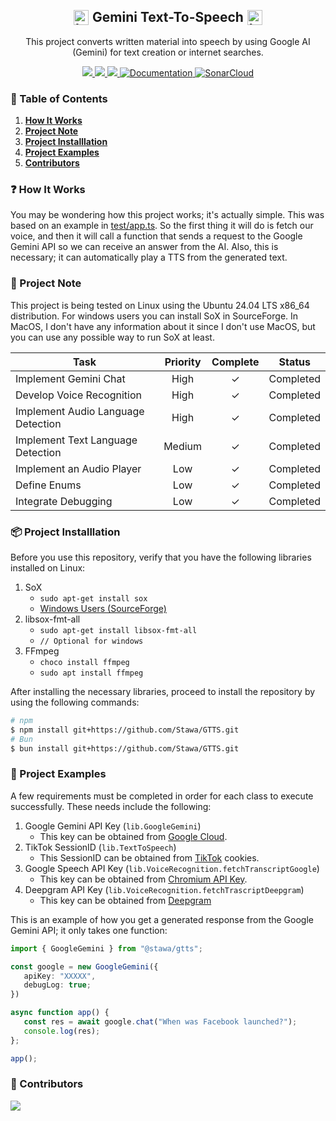 <h2 align="center" style="display: flex; align-items: center; justify-content: center;">
    <img src="https://raw.githubusercontent.com/Stawa/Gemini-Text-To-Speech/86c0daa9de8303ef31b791eb172ce70c651de23c/repo/google_gemini.svg" alt="Icon" width="24" height="24" style="margin-right: 4px;"> <span style="margin-right: 2px; margin-left: 2px;"> Gemini Text-To-Speech </span> 
    <img src="https://raw.githubusercontent.com/Stawa/Gemini-Text-To-Speech/86c0daa9de8303ef31b791eb172ce70c651de23c/repo/google_gemini.svg" alt="Icon" width="24" height="24" style="margin-left: 4px;"> 
</h2>

<p align="center">
    This project converts written material into speech by using Google AI (Gemini) for text creation or internet searches.
</p>

<p align="center">
    <a href="https://gemini.google.com/"><img src=https://img.shields.io/badge/Google%20Gemini-black?style=flat&logo=Google&logoColor=blue>
    </a>
    <a href="https://www.typescriptlang.org/"><img src=https://img.shields.io/badge/Made%20with%20TypeScript-black?style=flat&logo=TypeScript&logoColor=blue>
    </a>
    <a href="https://bun.sh/"><img src=https://img.shields.io/badge/Powered%20by%20Bun-black?style=flat&logo=bun&logoColor=white>
    </a>
    <a href="https://stawa.github.io/GTTS/"><img alt="Documentation" src="https://img.shields.io/website?url=https://stawa.github.io/GTTS/&up_message=Available&up_color=1F51FF&down_color=critical&&down_message=Unavailable&style=flat&logo=github&label=Documentation&labelColor=black">
    <a href="https://sonarcloud.io/project/overview?id=Stawa_Gemini-Text-To-Speech"><img src="https://sonarcloud.io/api/project_badges/measure?project=Stawa_Gemini-Text-To-Speech&metric=reliability_rating" alt="SonarCloud" /></a>
    </a>
</p>

<h3> <span class="emoji">📜</span> Table of Contents </h3>

1. <a href="#--how-it-works-"> <b>How It Works</b> </a>
2. <a href="#--project-note-"> <b>Project Note</b> </a>
3. <a href="#--project-installlation-"> <b>Project Installlation</b> </a>
4. <a href="#--project-examples-"> <b>Project Examples</b> </a>
5. <a href="#--contributors--"> <b>Contributors</b> </a>

<h3> <span class="emoji">❓</span> How It Works </h3>

You may be wondering how this project works; it's actually simple. This was based on an example in [test/app.ts](https://github.com/Stawa/GTTS/blob/main/test/app.ts). So the first thing it will do is fetch our voice, and then it will call a function that sends a request to the Google Gemini API so we can receive an answer from the AI. Also, this is necessary; it can automatically play a TTS from the generated text.

<h3> <span class="emoji">📌</span> Project Note </h3>

<p> This project is being tested on Linux using the Ubuntu 24.04 LTS x86_64 distribution. For windows users you can install SoX in SourceForge. In MacOS, I don't have any information about it since I don't use MacOS, but you can use any possible way to run SoX at least. </p>

| Task                               | Priority | Complete | Status    |
| ---------------------------------- | :------: | :------: | --------- |
| Implement Gemini Chat              |   High   | &check;  | Completed |
| Develop Voice Recognition          |   High   | &check;  | Completed |
| Implement Audio Language Detection |   High   | &check;  | Completed |
| Implement Text Language Detection  |  Medium  | &check;  | Completed |
| Implement an Audio Player          |   Low    | &check;  | Completed |
| Define Enums                       |   Low    | &check;  | Completed |
| Integrate Debugging                |   Low    | &check;  | Completed |

<h3> <span class="emoji">📦</span> Project Installlation </h4>

<p> Before you use this repository, verify that you have the following libraries installed on Linux: </p>

1. SoX
   - `sudo apt-get install sox`
   - [Windows Users (SourceForge)](https://sourceforge.net/projects/sox/)
2. libsox-fmt-all
   - `sudo apt-get install libsox-fmt-all`
   - `// Optional for windows`
3. FFmpeg
   - `choco install ffmpeg`
   - `sudo apt install ffmpeg`

<p> After installing the necessary libraries, proceed to install the repository by using the following commands: </p>

```bash
# npm
$ npm install git+https://github.com/Stawa/GTTS.git
# Bun
$ bun install git+https://github.com/Stawa/GTTS.git
```

<h3> <span class="emoji">📄</span> Project Examples </h4>

<p> A few requirements must be completed in order for each class to execute successfully. These needs include the following: </p>

1. Google Gemini API Key (`lib.GoogleGemini`)
   - This key can be obtained from [Google Cloud](https://console.cloud.google.com/apis/library/generativelanguage.googleapis.com).
2. TikTok SessionID (`lib.TextToSpeech`)
   - This SessionID can be obtained from [TikTok](https://www.tiktok.com/) cookies.
3. Google Speech API Key (`lib.VoiceRecognition.fetchTranscriptGoogle`)
   - This key can be obtained from [Chromium API Key](https://www.chromium.org/developers/how-tos/api-keys/).
4. Deepgram API Key (`lib.VoiceRecognition.fetchTrascriptDeepgram`)
   - This key can be obtained from [Deepgram](https://console.deepgram.com/)

<p> This is an example of how you get a generated response from the Google Gemini API; it only takes one function: </p>

```ts
import { GoogleGemini } from "@stawa/gtts";

const google = new GoogleGemini({
   apiKey: "XXXXX",
   debugLog: true;
})

async function app() {
   const res = await google.chat("When was Facebook launched?");
   console.log(res);
};

app();
```

<h3> <span class="emoji">👥</span> Contributors </h3>

<a href="https://github.com/stawa/gtts/graphs/contributors">
  <img src="https://contrib.rocks/image?repo=stawa/gtts" />
</a>
